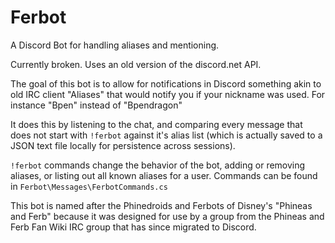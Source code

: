 # Ferbot
A Discord Bot for handling aliases and mentioning.

Currently broken. Uses an old version of the discord.net API.


The goal of this bot is to allow for notifications in Discord something akin to old IRC client "Aliases" that would notify you if your nickname was used. For instance "Bpen" instead of "Bpendragon"

It does this by listening to the chat, and comparing every message that does not start with `!ferbot` against it's alias list (which is actually saved to a JSON text file locally for persistence across sessions).

`!ferbot` commands change the behavior of the bot, adding or removing aliases, or listing out all known aliases for a user. Commands can be found in `Ferbot\Messages\FerbotCommands.cs`

This bot is named after the Phinedroids and Ferbots of Disney's "Phineas and Ferb" because it was designed for use by a group from the Phineas and Ferb Fan Wiki IRC group that has since migrated to Discord. 

